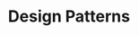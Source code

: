 ---
layout: default
title: Design Patterns
parent: Engineering
nav_order: 2
has_children: true
has_toc: true
---